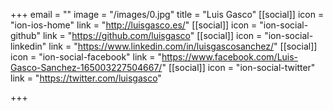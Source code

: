 +++
email = ""
image = "/images/0.jpg"
title = "Luis Gasco"
[[social]]
icon = "ion-ios-home"
link = "http://luisgasco.es/"
[[social]]
icon = "ion-social-github"
link = "https://github.com/luisgasco"
[[social]]
icon = "ion-social-linkedin"
link = "https://www.linkedin.com/in/luisgascosanchez/"
[[social]]
icon = "ion-social-facebook"
link = "https://www.facebook.com/Luis-Gasco-Sanchez-165003227504667/"
[[social]]
icon = "ion-social-twitter"
link = "https://twitter.com/luisgasco"

+++
